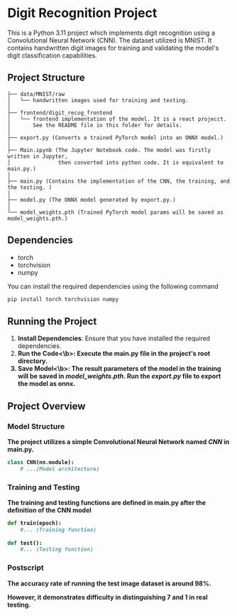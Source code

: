 # Digit Recognition Project

This is a Python 3.11 project which implements digit recognition
using a Convolutional Neural Network (CNN). The dataset utilized is MNIST. 
It contains handwritten digit images for training and validating the
model's digit classification capabilities. 

## Project Structure
```
├── data/MNIST/raw
│   └── handwritten images used for training and testing.
│
├── frontend/digit_recog_frontend
│   └── frontend implementation of the model. It is a react projecct. 
│       See the README file in this folder for details. 
│                            
├── export.py (Converts a trained PyTorch model into an ONNX model.)
│
├── Main.ipynb (The Jupyter Notebook code. The model was firstly written in Jupyter, 
│               then converted into python code. It is equivalent to main.py.)
│                             
├── main.py (Contains the implementation of the CNN, the training, and the testing. )
│
├── model.py (The ONNX model generated by export.py.)
│
└── model_weights.pth (Trained PyTorch model params will be saved as model_weights.pth.)
```

## Dependencies
* torch
* torchvision
* numpy

You can install the required dependencies using the following command
``` bash
pip install torch torchvision numpy
```

## Running the Project
1. <b>Install Dependencies</b>: Ensure that you have installed the required dependencies.
2. <b>Run the Code<\b>: Execute the main.py file in the project's root directory.
3. <b>Save Model<\b>: The result parameters of the model in the training will be saved in <i>model_weights.pth</i>. 
Run the <i>export.py</i> file to export the model as onnx. 

## Project Overview
### Model Structure
The project utilizes a simple Convolutional Neural Network named <i>CNN</i> in main.py.
``` python
class CNN(nn.module):
    # ...(Model architecture)
```

### Training and Testing
The training and testing functions are defined in main.py after the definition of the CNN model
``` python
def train(epoch):
    #... (Training function)
    
def test():
    #... (Testing function)
```

### Postscript
The accuracy rate of running the test image dataset is around 98%. 

However, it demonstrates difficulty in distinguishing 7 and 1 in real testing. 